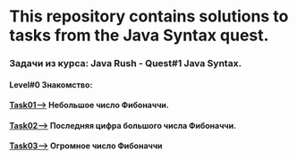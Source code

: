 # This repository contains solutions to tasks from the Java Syntax quest.


### Задачи из курса:  Java Rush - Quest#1 Java Syntax.
#### Level#0 Знакомство:
#### [Task01-->](https://github.com/AkaPidjey/AlgorithmsOnJava/commit/80845fd9bec64ef4fd7185a12b935dbbda407cd2) Небольшое число Фибоначчи.
#### [Task02-->](https://github.com/AkaPidjey/AlgorithmsOnJava/commit/95ae3ebd4f8ca45abf282e3d0378a2cb836f5725) Последняя цифра большого числа Фибоначчи.
#### [Task03-->](https://github.com/AkaPidjey/AlgorithmsOnJava/commit/cfcead3cd3fe8fb25739c872ef7c3208edf41ff2) Огромное число Фибоначчи
